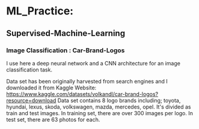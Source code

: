 # ML_Practice:
## Supervised-Machine-Learning
### Image Classification : Car-Brand-Logos
I use here a deep neural network and a CNN architecture for an image classification task.

Data set has been originally harvested from search engines and I downloaded it from Kaggle Website:
https://www.kaggle.com/datasets/volkandl/car-brand-logos?resource=download
Data set contains 8 logo brands including; toyota, hyundai, lexus, skoda, volkswagen, mazda, mercedes, opel. It's divided as train and test images. In training set, there are over 300 images per logo. In test set, there are 63 photos for each.
